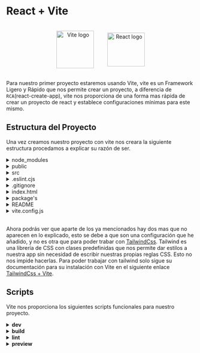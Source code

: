 # React + Vite

<br>

<div style="display:flex;  justify-content: center; align-items: center;" align="center">
  <img src="https://vitejs.dev/logo.svg" alt="Vite logo" width="100" height="100" />
  <img width='36px'>
  <img src="https://upload.wikimedia.org/wikipedia/commons/thumb/a/a7/React-icon.svg/1200px-React-icon.svg.png" alt="React logo" width="100" height="90" />
</div>

<br>

Para nuestro primer proyecto estaremos usando Vite, vite es un Framework Ligero y Rápido que nos permite crear un proyecto, a diferencia de `RCA`(react-create-app), vite nos proporciona de una forma mas rápida de crear un proyecto de react y establece configuraciones mínimas para este mismo.

## Estructura del Proyecto

Una vez creamos nuestro proyecto con vite nos creara la siguiente estructura procedamos a explicar su razón de ser.


<details>
  <summary>node_modules</summary>
  <p>
    Este directorio aparece una vez hemos ejecutado el <code>npm i</code> en este se almacenan todas las dependencias de nuestro proyecto, es decir todo lo necesario para que nuestra aplicación funcione.
  </p>
</details>

<details>
  <summary>public</summary>
  <p>
    En esta carpeta se guarda todo nuestro contenido que puede ser accesible por toda la app, de ahí el public, por lo general se suele guardar aquí images e iconos, que se usan en la app de manera global, aunque perfectamente se pueden guardar otro tipo de contenido.
  </p>
</details>

<details>
  <summary>src</summary>
  <p>
    Es nuestra carpeta principal, aquí es donde esta todo lo relacionado a la app. Las vistas que se usan, las hojas de estilo, las rutas, etc. Dentro de esta podemos encontrar los siguientes archivos:
    <ul>
      <li>
        <strong>assets/:</strong>
        Esta es nuestra carpeta contenedora de nuestro contenido multimedia, como imágenes, iconos, etc. Que se importaran en nuestros componentes.
      </li>
      <li>
        <strong>App.jsx:</strong>
        Aquí es donde esta nuestra aplicación en si, aquí llamaremos al resto de los componentes que conformaran nuestra aplicación.
      </li>
      <li>
        <strong>index.css:</strong>
        Como toda Web App nuestra aplicación necesita el uso de estilos, aquí es donde guardaremos estos mismos.
      </li>
      <li>
        <strong>main.jsx:</strong>
        Ahora bien el main es un archivo necesario donde le informamos a react que debe iniciar nuestro DOM Virtual, y donde se va a renderizar nuestra aplicación.
      </li>
    </ul>
  </p>
</details>

<details>
  <summary>.eslint.cjs</summary>
  <p>
    Este es un archivo de configuración para el linter del proyecto, si usas VS Code notaras que al ir escribiendo tu código en el editor aparecen, ciertas indicaciones ya sea remarcado de texto, o indicaciones con colores que no indican que debemos hacer algo o que algo nos puede causar problemas. En este caso se usa para seguir un marco de trabajado definido para React.
  </p>
</details>

<details>
  <summary>.gitignore</summary>
  <p>
    Nos permite indicarle a nuestro controlador de versiones que archivos no se deben tomar en cuenta para este mismo, es decir que no les dará seguimiento y no tendrá ninguna inferencia sobre ellos, en este archivo se suele incluir archivos de configuraciones del editor, el node_modules, etc.
  </p>
</details>

<details>
  <summary>index.html</summary>
  <p>
    Nuestro index de toda la vida de html, donde se definen los metadatos del app, el lenguaje, etc.
  </p>
</details>

<details>
  <summary>package's</summary>
  <p>
    Hay dos de estos archivos el package.json y package-lock.json, en el primero es nuestro archivo que crea node donde se guarda la información de nuestro proyecto, el nombre del mismo, los scripts que se pueden usar en el mismo, las dependencias que se debe usar en el app y en su desarrollo, es en este archivo en donde se le indica a  <code>npm</code> que debe instalar cuando corremos nuestro comando <code>npm i</code>, esto nos creara nuestro package-lock.json y node_modules. En el package-lock.json se guarda la información de nuestras dependencias instaladas cuando suelen ocurrir errores es común borrar estos dos elementos, y volver a hacer una instalación de las dependencias.
  </p>
</details>

<details>
  <summary>README</summary>
  <p>
    Nuestro readme es un archivo que suele acompañar a todos los repositorios, donde suele ir información del mismo, algunos con alguna breve documentación sobre como ejecutar el proyecto entre otras. Me estas leyendo ahora mismo 😎.
  </p>
</details>

<details>
  <summary>vite.config.js</summary>
  <p>
    Que no es otra cosa que nuestro archivo de configuración de vite, suele contener lo que vite llama plugins que determina con que librería se trabajara en nuestro caso react.
  </p>
</details>

<br/>

Ahora podrás ver que aparte de los ya mencionados hay dos mas que no aparecen en lo explicado, esto se debe a que son una configuración que he añadido, y no es otra que para poder trabar con [TailwindCss](https://tailwindcss.com). Tailwind es una librería de CSS con clases predefinidas que nos permite dar estilos a nuestra app sin necesidad de escribir nuestras propias reglas CSS. Esto no nos impide hacerlas. Para poder trabajar con tailwind solo sigue su documentación para su instalación con Vite en el siguiente enlace [TailwindCss + Vite](https://tailwindcss.com/docs/guides/vite).

## Scripts

Vite nos proporciona los siguientes scripts funcionales para nuestro proyecto.

<details>
  <summary>
    <strong>dev</strong>
  </summary>
  <p>
    Este sera el comando que mas usaremos ya que nos permite levantar nuestro servidor para desarrollo. Donde podemos ver nuestra app y los cambios que vamos realizando.
    <pre>
      <code>
        npm run dev
      </code>
    </pre>
  </p>
</details>
<details>
  <summary>
    <strong>build</strong>
  </summary>
  <p>
    Este sera el comando que mas usaremos ya que nos permite levantar nuestro servidor para desarrollo
  </p>
</details>
<details>
  <summary>
    <strong>lint</strong>
  </summary>
  <p>
    Este sera el comando que mas usaremos ya que nos permite levantar nuestro servidor para desarrollo
  </p>
</details>
<details>
  <summary>
    <strong>preview</strong>
  </summary>
  <p>
    Este sera el comando que mas usaremos ya que nos permite levantar nuestro servidor para desarrollo
  </p>
</details>